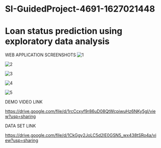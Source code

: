# SI-GuidedProject-4691-1627021448

# Loan status prediction using exploratory data analysis

WEB APPLICATION SCREENSHOTS
![1](https://user-images.githubusercontent.com/88151701/127605089-dd3f7034-2742-4aa9-881c-487c50e2d9c1.PNG)

![2](https://user-images.githubusercontent.com/88151701/127605099-f1a721c4-f028-4e3d-bfd8-fdacc23024a0.png)

![3](https://user-images.githubusercontent.com/88151701/127605121-75f8ce41-4f5e-4b36-9e59-0d0f41955259.png)

![4](https://user-images.githubusercontent.com/88151701/127605134-8f35fb4a-855a-4fee-ba9f-159559bcd653.PNG)

![5](https://user-images.githubusercontent.com/88151701/127605345-bf8f8ae8-7c6e-424e-a399-47b10e88ee8d.png)

DEMO VIDEO LINK

https://drive.google.com/file/d/1rcCcxyf9r86uD08QtWcpiwuHz6NKy5gl/view?usp=sharing

DATA SET LINK

https://drive.google.com/file/d/1CkGgy2JoLC5d2lE0GSN5_wx438tSRo4a/view?usp=sharing
